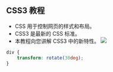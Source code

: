 <!--
 * @Author: WangJiaFeng
 * @Date: 2022-02-16 13:50:07
 * @LastEditTime: 2022-02-16 17:48:41
 * @Description: file content
 * @FilePath: \Blog\docs\static\CSS3\README.md
-->

## CSS3 教程

-   CSS 用于控制网页的样式和布局。
-   CSS3 是最新的 CSS 标准。
-   本教程向您讲解 CSS3 中的新特性。
    ![](https://www.runoob.com/images/transforms.gif)

```css
div {
    transform: rotate(30deg);
}
```
